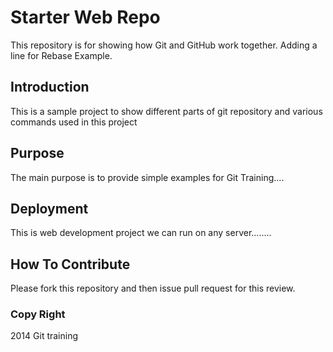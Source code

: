 

# Starter Web Repo

This repository is for showing how Git and GitHub work together. Adding a line for Rebase Example.

## Introduction

This is a sample project to show different parts of git repository and various commands used in this project

## Purpose 

The main purpose is to provide simple examples for Git Training....

## Deployment

This is web development project we can run on any server........

## How To Contribute

Please fork this repository and then issue pull request for this review.

### Copy Right

2014 Git training